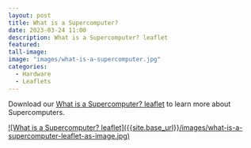 ```yaml
---
layout: post
title: What is a Supercomputer?
date: 2023-03-24 11:00
description: What is a Supercomputer? leaflet
featured: 
tall-image: 
image: "images/what-is-a-supercomputer.jpg"
categories: 
  - Hardware
  - Leaflets
---
```




Download our [What is a Supercomputer? leaflet]({{site.base_url}}/docs/outreach-flyer.pdf) to learn more about Supercomputers.

<a href="{{site.base_url}}/docs/outreach-flyer.pdf" title="Click to download">
![What is a Supercomputer? leaflet]({{site.base_url}}/images/what-is-a-supercomputer-leaflet-as-image.jpg)
</a>


